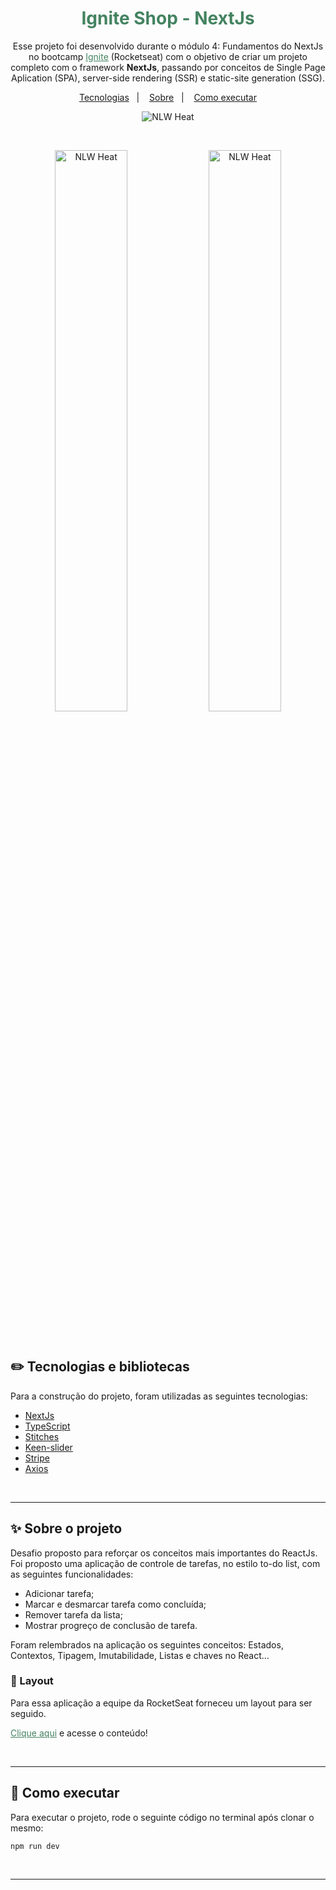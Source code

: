 <h1 align="center" style="color: rgba(68, 131, 97, 1);">Ignite Shop - NextJs</h1>
<p align="center">
    Esse projeto foi desenvolvido durante o módulo 4: Fundamentos do NextJs no bootcamp <a href="https://lp.rocketseat.com.br/ignite?&&" style="color: rgba(68, 131, 97, 1); text-decoration: underline;">Ignite</a> (Rocketseat) com o objetivo de criar um projeto completo com o framework <strong>NextJs</strong>, passando por conceitos de Single Page Aplication (SPA), server-side rendering (SSR) e static-site generation (SSG).
  </p>

<p align="center">
  <a href="#-tecnologias-e-bibliotecas">Tecnologias</a>&nbsp;&nbsp;&nbsp;|&nbsp;&nbsp;&nbsp;
  <a href="#-sobre-o-projeto">Sobre</a>&nbsp;&nbsp;&nbsp;|&nbsp;&nbsp;&nbsp;
  <a href="#-como-executar">Como executar</a>
</p>

<p align="center">
  <img src="https://img.shields.io/static/v1?label=Rocketseat&message=Ignite&color=8257E5&labelColor=000000" alt="NLW Heat"/>
</p>

<br>

<p align="center">
  <img alt="NLW Heat" src="./src/assets/mobile.png" width="48%">
  <img alt="NLW Heat" src="./src/assets/desktop.png" width="48%">
</p>

<br>

## ✏️ Tecnologias e bibliotecas

Para a construção do projeto, foram utilizadas as seguintes tecnologias:

- [NextJs](https://nextjs.org/)
- [TypeScript](https://www.typescriptlang.org/)
- [Stitches](https://stitches.dev/)
- [Keen-slider](https://keen-slider.io/)
- [Stripe](https://stripe.com/docs)
- [Axios](https://axios-http.com/docs/intro)

<br>

---

## ✨ Sobre o projeto

Desafio proposto para reforçar os conceitos mais importantes do ReactJs. Foi proposto uma aplicação de controle de tarefas, no estilo to-do list, com as seguintes funcionalidades:

- Adicionar tarefa;
- Marcar e desmarcar tarefa como concluída;
- Remover tarefa da lista;
- Mostrar progreço de conclusão de tarefa.

Foram relembrados na aplicação os seguintes conceitos: Estados, Contextos, Tipagem, Imutabilidade, Listas e chaves no React...

### 💄 Layout

Para essa aplicação a equipe da RocketSeat forneceu um layout para ser seguido.

<a href="https://www.figma.com/file/myovJeEBMZdHlX2KEJaVgI/ToDo-List-(Copy)?node-id=12%3A106" style="color: rgba(68, 131, 97, 1); text-decoration: underline;">Clique aqui</a> e acesse o conteúdo!

<br>

---

## 📄 Como executar

Para executar o projeto, rode o seguinte código no terminal após clonar o mesmo:

`npm run dev`

<br>

---
